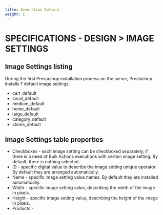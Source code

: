 ```yaml
---
title: Generation Options
weight: 1
---
```

# SPECIFICATIONS - DESIGN > IMAGE SETTINGS

## Image Settings listing
During the first Prestashop installation process on the server, Prestashop installs 7 default image settings.
- cart_default
- small_default
- medium_default
- home_default
- large_default
- category_default
- stores_default

## Image Settings table properties
- Checkboxes - each image setting can be checkboxed separately, if there is a need of Bulk Actions executions with certain image setting. By default, there is nothing selected.
- ID - specific digital value to describe the image setting unique operator. By default they are arranged automatically.
- Name - specific image setting value names. By default they are installed automatically.
- Width - specific image setting value, describing the width of the image in pixels.
- Height - specific image setting value, describing the height of the image in pixels.
- Products - 

